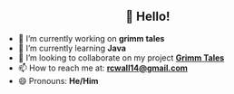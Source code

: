 <h2 align="center">👋 Hello!</h2>
</p>

- 🔭 I’m currently working on <b> grimm tales </b>
- 🌱 I’m currently learning <b> Java </b>
- 👯 I’m looking to collaborate on my project <b> [Grimm Tales](https://github.com/Owenm05/Grimm-Tales) </b>
- 📫 How to reach me at: <b> rcwall14@gmail.com </b>
- 😄 Pronouns: <b> He/Him </b>


